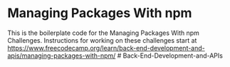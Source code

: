 # Managing Packages With npm

This is the boilerplate code for the Managing Packages With npm Challenges. Instructions for working on these challenges start at https://www.freecodecamp.org/learn/back-end-development-and-apis/managing-packages-with-npm/
#   B a c k - E n d - D e v e l o p m e n t - a n d - A P I s  
 